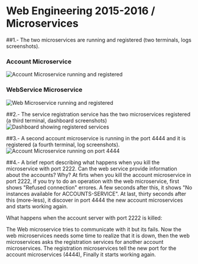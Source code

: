 # Web Engineering 2015-2016 / Microservices
##1.- The two microservices are running and registered (two terminals, logs screenshots).
### Account Microservice
![Account Microservice running and registered](https://raw.github.com/teruyi/Laboratory-6-microservices/master/account.png)
### WebService Microservice
![Web Microservice running and registered](https://raw.github.com/teruyi/Laboratory-6-microservices/master/web.png)

##2.- The service registration service has the two microservices registered (a third terminal, dashboard screenshots)
![Dashboard showing registered services](https://raw.github.com/teruyi/Laboratory-6-microservices/master/dashboard.png)

##3.- A second account microservice is running in the port 4444 and it is registered (a fourth terminal, log screenshots).
![Account Microservice running on port 4444](https://raw.github.com/teruyi/Laboratory-6-microservices/master/account-4444.png)

##4.- A brief report describing what happens when you kill the microservice with port 2222. Can the web service provide information about the accounts? Why?
At firts when you kill the account microservice in port 2222, if you try to do an operation with the web microservice, first shows "Refused connection" errores. A few seconds after this, it shows "No instances available for ACCOUNTS-SERVICE". At last, thirty seconds after this (more-less), it discover in port 4444 the new account microservices and starts working again.

What happens when the account server with port 2222 is killed:

The Web microservice tries to communicate with it but its fails. Now the web microservices needs some time to realize that it is down, then the web microservices asks the registration services for another account microservices. The registration microservices tell the new port for the account microservices (4444), Finally it starts working again.